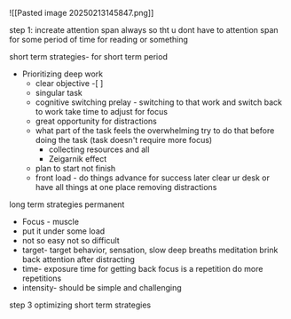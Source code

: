 ![[Pasted image 20250213145847.png]]

step 1: increate attention span always so tht u dont have to attention span for some period of time for reading or something 

short term strategies- 
for short term period 
- Prioritizing deep work
     - clear objective -[ ]
     - singular task
     - cognitive switching prelay - switching to that work and switch back to work take time to adjust for focus
     - great opportunity for distractions
     - what part of the task feels the overwhelming try to do that before doing the task (task doesn't require more focus)
         - collecting resources and all 
         - Zeigarnik effect 
    - plan to start not finish
    - front load - do things advance for success later
         clear ur desk or have all things at one place
         removing distractions

long term strategies 
permanent 
- Focus - muscle 
- put it under some load 
- not so easy not so difficult
- target- target behavior, sensation, slow deep breaths meditation brink back attention after distracting
- time- exposure time for getting back focus is a repetition do more repetitions
- intensity- should be simple and challenging


step 3 optimizing short term strategies